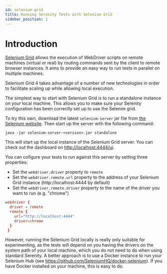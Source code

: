 ```yaml
---
id: selenium-grid
title: Running Serenity Tests with Selenium Grid
sidebar_position: 1
---
```

# Introduction

[Selenium Grid](https://www.selenium.dev/documentation/grid/) allows the execution of WebDriver scripts on remote machines (virtual or real) by routing commands sent by the client to remote browser instances. It aims to provide an easy way to run tests in parallel on multiple machines. 

Selenium Grid 4 takes advantage of a number of new technologies in order to facilitate scaling up while allowing local execution.

The simplest way to start with Selenium Grid is to run a standalone instance on your local machine. This allows you to make sure your Serenity configuration has been correctly set up to use the Selenim grid. 

To try this own, download the latest `selenium-server` jar file from [the Selenium website](https://www.selenium.dev/downloads/). Then start up the server with the following command:

```
java -jar selenium-server-<version>.jar standalone
```

This will start up the local instance of the Selenium Grid server. You can check out the dashboard on [http://localhost:4444/ui](http://localhost:4444/ui).

You can cofigure your tests to run against this server by setting three properties:
 - Set the `webdriver.driver` property to `remote` 
 - Set the `webdriver.remote.url` property to the address of your Selenium Grid instance (http://localhost:4444 by default)
 - Set the `webdriver.remote.driver` property to the name of the driver you want to run (e.g. "chrome")

```conf
webdriver {
  driver = remote
  remote {
    url="http://localhost:4444"
    driver=chrome
  }
 }
```

However, running the Selenium Grid locally is really only suitable for experimenting, as the tests will depend on you having the drivers on the system path of your local machine, which you do not need to do when using standard Serenity. A better approach is to use a Docker instance to run your Selenium Hub (see https://github.com/SeleniumHQ/docker-selenium). If you have Docker installed on your machine, this is easy to do.





